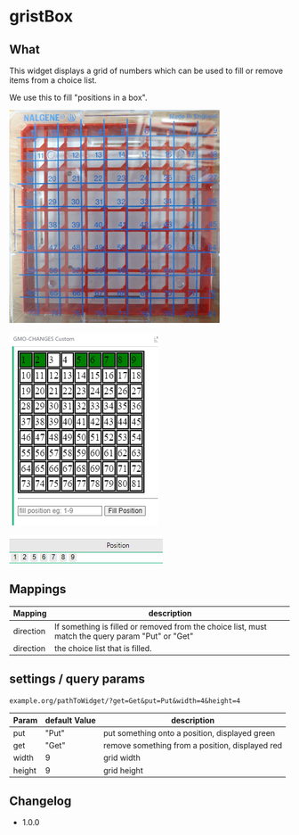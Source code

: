 # gristBox

## What
This widget displays a grid of numbers which can be used to fill or remove items from a choice  list.

We use this to fill "positions in a box".

![The Box](/images/box.jpg)

![The Box](/images/grid.png)

![The Box](/images/position.png)



## Mappings

Mapping   | description
----------|-------------
direction | If something is filled or removed from the choice list, must match the query param "Put" or "Get"
direction | the choice list that is filled.

## settings / query params

`example.org/pathToWidget/?get=Get&put=Put&width=4&height=4`

Param | default Value | description
------|---------------|------------
put   | "Put"         | put something onto a position, displayed green
get   | "Get"         | remove something from a position, displayed red
width | 9             | grid width
height| 9             | grid height


## Changelog


- 1.0.0